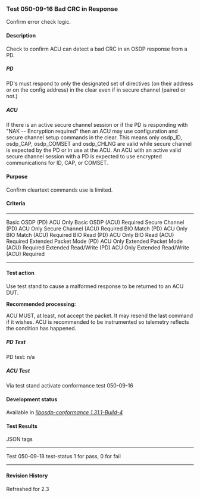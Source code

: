 ### Test 050-09-16 Bad CRC in Response

Confirm error check logic.

#### Description

Check to confirm ACU can detect a bad CRC in an OSDP response from a PD.

##### PD

PD's must respond to *only* the designated set of directives (on their
address or on the config address) in the clear even if in secure channel
(paired or not.)

##### ACU

If there is an active secure channel session or if the PD is responding
with "NAK -- Encryption required" then an ACU may use configuration and
secure channel setup commands in the clear. This means only osdp_ID,
osdp_CAP, osdp_COMSET and osdp_CHLNG are valid while secure channel is
expected by the PD or in use at the ACU. An ACU with an active valid
secure channel session with a PD is expected to use encrypted
communications for ID, CAP, or COMSET.

#### Purpose

Confirm cleartext commands use is limited.

#### Criteria

  ---------------------------- ----------
  Basic OSDP (PD)              ACU Only
  Basic OSDP (ACU)             Required
  Secure Channel (PD)          ACU Only
  Secure Channel (ACU)         Required
  BIO Match (PD)               ACU Only
  BIO Match (ACU)              Required
  BIO Read (PD)                ACU Only
  BIO Read (ACU)               Required
  Extended Packet Mode (PD)    ACU Only
  Extended Packet Mode (ACU)   Required
  Extended Read/Write (PD)     ACU Only
  Extended Read/Write (ACU)    Required
  ---------------------------- ----------

#### Test action

Use test stand to cause a malformed response to be returned to an ACU
DUT.

**Recommended processing:**

ACU MUST, at least, not accept the packet. It may resend the last
command if it wishes. ACU is recommended to be instrumented so telemetry
reflects the condition has happened.

##### PD Test

PD test: n/a

##### ACU Test

Via test stand activate conformance test 050-09-16

#### Development status

Available in [*libosdp-conformance
1.31.1-Build-4*](https://github.com/Security-Industry-Association/libosdp-conformance/releases/tag/1.31-4)

#### Test Results

JSON tags

  ------------- ------------------------
  Test          050-09-18
  test-status   1 for pass, 0 for fail
  ------------- ------------------------

#### Revision History

Refreshed for 2.3

### 
